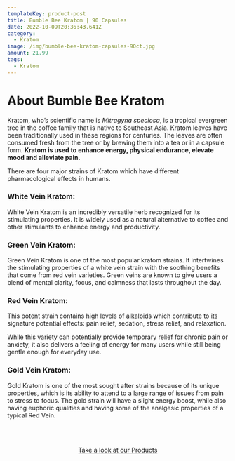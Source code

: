 ```yaml
---
templateKey: product-post
title: Bumble Bee Kratom | 90 Capsules
date: 2022-10-09T20:36:43.641Z
category:
  - Kratom
image: /img/bumble-bee-kratom-capsules-90ct.jpg
amount: 21.99
tags:
  - Kratom
---
```

# **About Bumble Bee Kratom**

Kratom, who’s scientific name is *Mitragyna speciosa*, is a tropical evergreen tree in the coffee family that is native to Southeast Asia. Kratom leaves have been traditionally used in these regions for centuries. The leaves are often consumed fresh from the tree or by brewing them into a tea or in a capsule form. **Kratom is used to enhance energy, physical endurance, elevate mood and alleviate pain.**

There are four major strains of Kratom which have different pharmacological effects in humans.

### **White Vein Kratom:**

White Vein Kratom is an incredibly versatile herb recognized for its stimulating properties. It is widely used as a natural alternative to coffee and other stimulants to enhance energy and productivity.

### Green Vein Kratom:

Green Vein Kratom is one of the most popular kratom strains. It intertwines the stimulating properties of a white vein strain with the soothing benefits that come from red vein varieties. Green veins are known to give users a blend of mental clarity, focus, and calmness that lasts throughout the day.

### Red Vein Kratom:

This potent strain contains high levels of alkaloids which contribute to its signature potential effects: pain relief, sedation, stress relief, and relaxation.

While this variety can potentially provide temporary relief for chronic pain or anxiety, it also delivers a feeling of energy for many users while still being gentle enough for everyday use.

### Gold Vein Kratom:

Gold Kratom is one of the most sought after strains because of its unique properties, which is its ability to attend to a large range of issues from pain to stress to focus. The gold strain will have a slight energy boost, while also having euphoric qualities and having some of the analgesic properties of a typical Red Vein.

<br><br>

<Center><a class="link-view-more-products" target="_blank" href="https://capitalamericanshaman.com/products">Take a look at our Products</a></Center>
